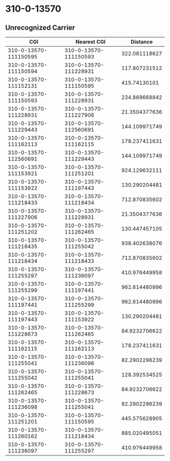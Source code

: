 # 310-0-13570
## Unrecognized Carrier


| CGI | Nearest CGI | Distance |
|-----|-------------|----------|
| 310-0-13570-111150595 | 310-0-13570-111150593 | 322.081118627 |
| 310-0-13570-111150594 | 310-0-13570-111228931 | 117.807231512 |
| 310-0-13570-111152131 | 310-0-13570-111150595 | 415.74130101 |
| 310-0-13570-111150593 | 310-0-13570-111228931 | 234.869668842 |
| 310-0-13570-111228931 | 310-0-13570-111227906 | 21.3504377636 |
| 310-0-13570-111229443 | 310-0-13570-112560691 | 144.109971749 |
| 310-0-13570-111162113 | 310-0-13570-111162115 | 178.237411631 |
| 310-0-13570-112560691 | 310-0-13570-111229443 | 144.109971749 |
| 310-0-13570-111153921 | 310-0-13570-111251201 | 924.129632111 |
| 310-0-13570-111153922 | 310-0-13570-111197443 | 130.290204481 |
| 310-0-13570-111218433 | 310-0-13570-111218434 | 712.870835602 |
| 310-0-13570-111227906 | 310-0-13570-111228931 | 21.3504377636 |
| 310-0-13570-111251202 | 310-0-13570-111262465 | 130.447457105 |
| 310-0-13570-111218435 | 310-0-13570-111255042 | 938.402638076 |
| 310-0-13570-111218434 | 310-0-13570-111218433 | 712.870835602 |
| 310-0-13570-111255297 | 310-0-13570-111236097 | 410.976449958 |
| 310-0-13570-111255299 | 310-0-13570-111197441 | 962.614480996 |
| 310-0-13570-111197441 | 310-0-13570-111255299 | 962.614480996 |
| 310-0-13570-111197443 | 310-0-13570-111153922 | 130.290204481 |
| 310-0-13570-111228673 | 310-0-13570-111262465 | 84.9232706622 |
| 310-0-13570-111162115 | 310-0-13570-111162113 | 178.237411631 |
| 310-0-13570-111255041 | 310-0-13570-111236098 | 82.2902296239 |
| 310-0-13570-111255042 | 310-0-13570-111255041 | 128.392534525 |
| 310-0-13570-111262465 | 310-0-13570-111228673 | 84.9232706622 |
| 310-0-13570-111236098 | 310-0-13570-111255041 | 82.2902296239 |
| 310-0-13570-111251201 | 310-0-13570-111150595 | 445.575628905 |
| 310-0-13570-111260162 | 310-0-13570-111218434 | 885.020495051 |
| 310-0-13570-111236097 | 310-0-13570-111255297 | 410.976449958 |
